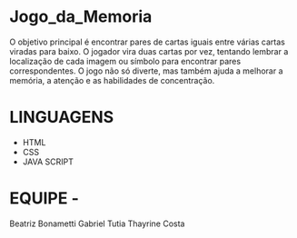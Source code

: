 # Jogo_da_Memoria

O objetivo principal é encontrar pares de cartas iguais entre várias cartas viradas para baixo. O jogador vira duas cartas por vez, tentando lembrar a localização de cada imagem ou símbolo para encontrar pares correspondentes. O jogo não só diverte, mas também ajuda a melhorar a memória, a atenção e as habilidades de concentração.

# LINGUAGENS

 - HTML
 - CSS
 - JAVA SCRIPT

# EQUIPE - 
Beatriz Bonametti
Gabriel Tutia
Thayrine Costa
